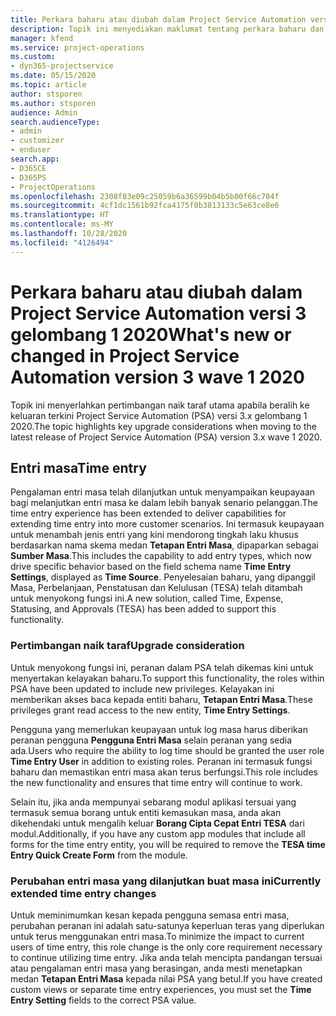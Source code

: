 ```yaml
---
title: Perkara baharu atau diubah dalam Project Service Automation versi 3.x gelombang 1 2020
description: Topik ini menyediakan maklumat tentang perkara baharu dan diubah dalam Project Service Automation versi 3 gelombang 1 2020.
manager: kfend
ms.service: project-operations
ms.custom:
- dyn365-projectservice
ms.date: 05/15/2020
ms.topic: article
author: stsporen
ms.author: stsporen
audience: Admin
search.audienceType:
- admin
- customizer
- enduser
search.app:
- D365CE
- D365PS
- ProjectOperations
ms.openlocfilehash: 2308f83e09c25059b6a36599b04b5b00f66c704f
ms.sourcegitcommit: 4cf1dc1561b92fca4175f0b3813133c5e63ce8e6
ms.translationtype: HT
ms.contentlocale: ms-MY
ms.lasthandoff: 10/28/2020
ms.locfileid: "4126494"
---
```

# <a name="whats-new-or-changed-in-project-service-automation-version-3-wave-1-2020"></a><span data-ttu-id="c2944-103">Perkara baharu atau diubah dalam Project Service Automation versi 3 gelombang 1 2020</span><span class="sxs-lookup"><span data-stu-id="c2944-103">What's new or changed in Project Service Automation version 3 wave 1 2020</span></span>
<span data-ttu-id="c2944-104">Topik ini menyerlahkan pertimbangan naik taraf utama apabila beralih ke keluaran terkini Project Service Automation (PSA) versi 3.x gelombang 1 2020.</span><span class="sxs-lookup"><span data-stu-id="c2944-104">The topic highlights key upgrade considerations when moving to the latest release of Project Service Automation (PSA) version 3.x wave 1 2020.</span></span>

## <a name="time-entry"></a><span data-ttu-id="c2944-105">Entri masa</span><span class="sxs-lookup"><span data-stu-id="c2944-105">Time entry</span></span>
<span data-ttu-id="c2944-106">Pengalaman entri masa telah dilanjutkan untuk menyampaikan keupayaan bagi melanjutkan entri masa ke dalam lebih banyak senario pelanggan.</span><span class="sxs-lookup"><span data-stu-id="c2944-106">The time entry experience has been extended to deliver capabilities for extending time entry into more customer scenarios.</span></span> <span data-ttu-id="c2944-107">Ini termasuk keupayaan untuk menambah jenis entri yang kini mendorong tingkah laku khusus berdasarkan nama skema medan **Tetapan Entri Masa**, dipaparkan sebagai **Sumber Masa**.</span><span class="sxs-lookup"><span data-stu-id="c2944-107">This includes the capability to add entry types, which now drive specific behavior based on the field schema name **Time Entry Settings**, displayed as **Time Source**.</span></span> <span data-ttu-id="c2944-108">Penyelesaian baharu, yang dipanggil Masa, Perbelanjaan, Penstatusan dan Kelulusan (TESA) telah ditambah untuk menyokong fungsi ini.</span><span class="sxs-lookup"><span data-stu-id="c2944-108">A new solution, called Time, Expense, Statusing, and Approvals (TESA) has been added to support this functionality.</span></span>

### <a name="upgrade-consideration"></a><span data-ttu-id="c2944-109">Pertimbangan naik taraf</span><span class="sxs-lookup"><span data-stu-id="c2944-109">Upgrade consideration</span></span>
<span data-ttu-id="c2944-110">Untuk menyokong fungsi ini, peranan dalam PSA telah dikemas kini untuk menyertakan kelayakan baharu.</span><span class="sxs-lookup"><span data-stu-id="c2944-110">To support this functionality, the roles within PSA have been updated to include new privileges.</span></span> <span data-ttu-id="c2944-111">Kelayakan ini memberikan akses baca kepada entiti baharu, **Tetapan Entri Masa**.</span><span class="sxs-lookup"><span data-stu-id="c2944-111">These privileges grant read access to the new entity, **Time Entry Settings**.</span></span>

<span data-ttu-id="c2944-112">Pengguna yang memerlukan keupayaan untuk log masa harus diberikan peranan pengguna **Pengguna Entri Masa** selain peranan yang sedia ada.</span><span class="sxs-lookup"><span data-stu-id="c2944-112">Users who require the ability to log time should be granted the user role **Time Entry User** in addition to existing roles.</span></span> <span data-ttu-id="c2944-113">Peranan ini termasuk fungsi baharu dan memastikan entri masa akan terus berfungsi.</span><span class="sxs-lookup"><span data-stu-id="c2944-113">This role includes the new functionality and ensures that time entry will continue to work.</span></span>

<span data-ttu-id="c2944-114">Selain itu, jika anda mempunyai sebarang modul aplikasi tersuai yang termasuk semua borang untuk entiti kemasukan masa, anda akan dikehendaki untuk mengalih keluar **Borang Cipta Cepat Entri TESA** dari modul.</span><span class="sxs-lookup"><span data-stu-id="c2944-114">Additionally, if you have any custom app modules that include all forms for the time entry entity, you will be required to remove the **TESA time Entry Quick Create Form** from the module.</span></span>

### <a name="currently-extended-time-entry-changes"></a><span data-ttu-id="c2944-115">Perubahan entri masa yang dilanjutkan buat masa ini</span><span class="sxs-lookup"><span data-stu-id="c2944-115">Currently extended time entry changes</span></span>
<span data-ttu-id="c2944-116">Untuk meminimumkan kesan kepada pengguna semasa entri masa, perubahan peranan ini adalah satu-satunya keperluan teras yang diperlukan untuk terus menggunakan entri masa.</span><span class="sxs-lookup"><span data-stu-id="c2944-116">To minimize the impact to current users of time entry, this role change is the only core requirement necessary to continue utilizing time entry.</span></span> <span data-ttu-id="c2944-117">Jika anda telah mencipta pandangan tersuai atau pengalaman entri masa yang berasingan, anda mesti menetapkan medan **Tetapan Entri Masa** kepada nilai PSA yang betul.</span><span class="sxs-lookup"><span data-stu-id="c2944-117">If you have created custom views or separate time entry experiences, you must set the **Time Entry Setting** fields to the correct PSA value.</span></span>
